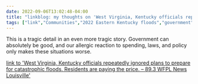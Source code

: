 ---date: 2022-09-06T13:02:48-04:00title: "linkblog: my thoughts on 'West Virginia, Kentucky officials repeatedly ignored plans to prepare for catastrophic floods. Residents are paying the price. – 89.3 WFPL News Louisville'"tags: ["link","Communities","2022 Eastern Kentucky floods","government","infrastructure","climate change"]---This is a tragic detail in an even more tragic story. Government can absolutely be good, and our allergic reaction to spending, laws, and policy only makes these situations worse. [link to 'West Virginia, Kentucky officials repeatedly ignored plans to prepare for catastrophic floods. Residents are paying the price. – 89.3 WFPL News Louisville'](https://wfpl.org/west-virginia-kentucky-officials-repeatedly-ignored-plans-to-prepare-for-catastrophic-floods-residents-are-paying-the-price/)